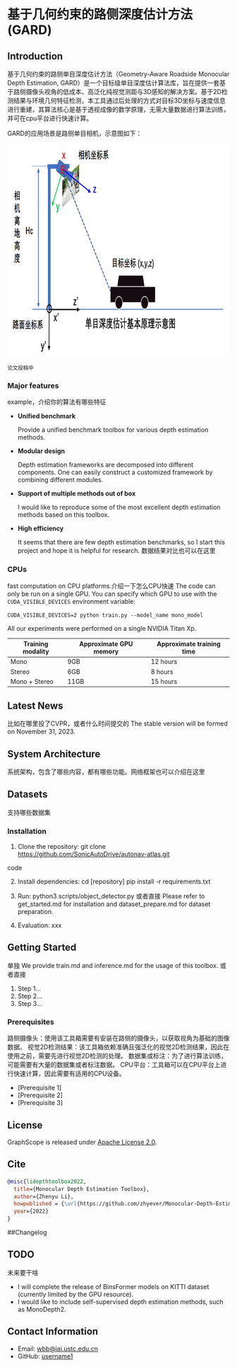# 基于几何约束的路侧深度估计方法 (GARD)
## Introduction

基于几何约束的路侧单目深度估计方法（Geometry-Aware Roadside Monocular Depth Estimation, GARD）是一个目标级单目深度估计算法库，旨在提供一套基于路侧摄像头视角的低成本、高泛化纯视觉测距与3D感知的解决方案。基于2D检测结果与环境几何特征检测，本工具通过后处理的方式对目标3D坐标与速度信息进行重建，其算法核心是基于透视成像的数学原理，无需大量数据进行算法训练，并可在cpu平台进行快速计算。

GARD的应用场景是路侧单目相机，示意图如下：
<div align=center><img height="480" src="docs/单目深度估计repo-基本原理示意图.png"/></div>

```
论文投稿中
```

### Major features
example，介绍你的算法有哪些特征
- **Unified benchmark**
  
  Provide a unified benchmark toolbox for various depth estimation methods.
- **Modular design**
  
  Depth estimation frameworks are decomposed into different components. One can easily construct a customized framework by combining different modules.
- **Support of multiple methods out of box**
  
  I would like to reproduce some of the most excellent depth estimation methods based on this toolbox.
- **High efficiency**
  
  It seems that there are few depth estimation benchmarks, so I start this project and hope it is helpful for research.
  数据结果对比也可以在这里

### CPUs
fast computation on CPU platforms.介绍一下怎么CPU快速
The code can only be run on a single GPU.
You can specify which GPU to use with the `CUDA_VISIBLE_DEVICES` environment variable:
```shell
CUDA_VISIBLE_DEVICES=2 python train.py --model_name mono_model
```

All our experiments were performed on a single NVIDIA Titan Xp.

| Training modality | Approximate GPU memory  | Approximate training time   |
|-------------------|-------------------------|-----------------------------|
| Mono              | 9GB                     | 12 hours                    |
| Stereo            | 6GB                     | 8 hours                     |
| Mono + Stereo     | 11GB                    | 15 hours                    |

## Latest News
比如在哪里投了CVPR，或者什么时间提交的
The stable version will be formed on November 31, 2023.

## System Architecture
系统架构，包含了哪些内容，都有哪些功能。网络框架也可以介绍在这里

## Datasets
支持哪些数据集

### Installation
1. Clone the repository:
git clone https://github.com/SonicAutoDrive/autonav-atlas.git

code

2. Install dependencies:
cd [repository]
pip install -r requirements.txt

3. Run:
python3 scripts/object_detector.py
或者直接
Please refer to get_started.md for installation and dataset_prepare.md for dataset preparation.

4. Evaluation:
xxx

## Getting Started
单独
We provide train.md and inference.md for the usage of this toolbox.
或者直接
1. Step 1...
2. Step 2...
3. Step 3...

### Prerequisites
路侧摄像头：使用该工具箱需要有安装在路侧的摄像头，以获取视角为基础的图像数据。
视觉2D检测结果：该工具箱依赖准确且强泛化的视觉2D检测结果，因此在使用之前，需要先进行视觉2D检测的处理。
数据集或标注：为了进行算法训练，可能需要有大量的数据集或者标注数据。
CPU平台：工具箱可以在CPU平台上进行快速计算，因此需要有适用的CPU设备。
- [Prerequisite 1]
- [Prerequisite 2]
- [Prerequisite 3]

## License
GraphScope is released under [Apache License 2.0](https://www.apache.org/licenses/LICENSE-2.0).

## Cite
```bibtex
@misc{lidepthtoolbox2022,
  title={Monocular Depth Estimation Toolbox},
  author={Zhenyu Li},
  howpublished = {\url{https://github.com/zhyever/Monocular-Depth-Estimation-Toolbox}},
  year={2022}
}
```
##Changelog

## TODO
未来要干啥
- I will complete the release of BinsFormer models on KITTI dataset (currently limited by the GPU resource). 
- I would like to include self-supervised depth estimation methods, such as MonoDepth2.

## Contact Information
- Email: wbb@iai.ustc.edu.cn
- GitHub: [username1](https://github.com/username1)
